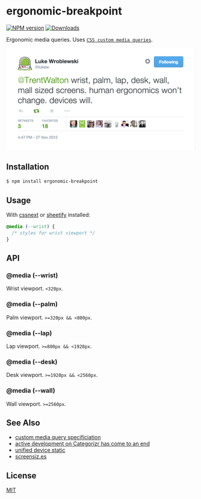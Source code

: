 # ergonomic-breakpoint
[![NPM version][npm-image]][npm-url]
[![Downloads][downloads-image]][downloads-url]

Ergonomic media queries. Uses
[`CSS custom media queries`](http://dev.w3.org/csswg/mediaqueries/#custom-mq).

[![lwb-ergonomic viewports](viewports.png)](https://twitter.com/lukew/status/273453112902172672)

## Installation
```bash
$ npm install ergonomic-breakpoint
```

## Usage
With [cssnext](https://github.com/cssnext/cssnext) or
[sheetify](https://github.com/sheetify/sheetify) installed:
```css
@media (--wrist) {
  /* styles for wrist viewport */
}
```

## API
### @media (--wrist)
Wrist viewport. `<320px`.

### @media (--palm)
Palm viewport. `>=320px && <800px`.

### @media (--lap)
Lap viewport. `>=800px && <1920px`.
 
### @media (--desk)
Desk viewport. `>=1920px && <2560px`.

### @media (--wall)
Wall viewport. `>=2560px`.

## See Also
- [custom media query specificiation](http://dev.w3.org/csswg/mediaqueries/#custom-mq)
- [active development on Categorizr has come to an end](http://brettjankord.com/2013/01/10/active-development-on-categorizr-has-come-to-an-end/)
- [unified device static](http://static.lukew.com/unified_device_design.png)
- [screensiz.es](http://screensiz.es/)

## License
[MIT](https://tldrlegal.com/license/mit-license)

[npm-image]: https://img.shields.io/npm/v/ergonomic-breakpoint.svg?style=flat-square
[npm-url]: https://npmjs.org/package/ergonomic-breakpoint
[downloads-image]: http://img.shields.io/npm/dm/ergonomic-breakpoint.svg?style=flat-square
[downloads-url]: https://npmjs.org/package/ergonomic-breakpoint
